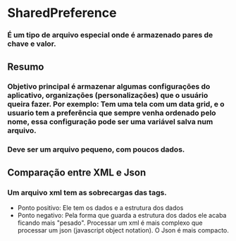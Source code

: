 # SharedPreference

### É um tipo de arquivo especial onde é armazenado pares de chave e valor. 

## Resumo

### Objetivo principal é armazenar algumas configurações do aplicativo, organizações (personalizações) que o usuário queira fazer. Por exemplo: Tem uma tela com um data grid, e o usuario tem a preferência que sempre venha ordenado pelo nome, essa configuração pode ser uma variável salva num arquivo.

### Deve ser um arquivo pequeno, com poucos dados.

## Comparação entre XML e Json

### Um arquivo xml tem as sobrecargas das tags. 
- Ponto positivo: Ele tem os dados e a estrutura dos dados
- Ponto negativo: Pela forma que guarda a estrutura dos dados ele acaba ficando mais "pesado". Processar um xml é mais complexo que processar um json (javascript object notation). O Json é mais compacto.